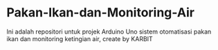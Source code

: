 # Pakan-Ikan-dan-Monitoring-Air
Ini adalah repositori untuk projek Arduino Uno sistem otomatisasi pakan ikan dan monitoring ketingian air, create by KARBIT
